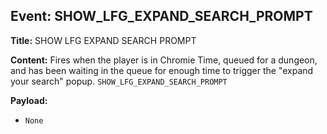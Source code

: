 ## Event: SHOW_LFG_EXPAND_SEARCH_PROMPT

**Title:** SHOW LFG EXPAND SEARCH PROMPT

**Content:**
Fires when the player is in Chromie Time, queued for a dungeon, and has been waiting in the queue for enough time to trigger the "expand your search" popup.
`SHOW_LFG_EXPAND_SEARCH_PROMPT`

**Payload:**
- `None`